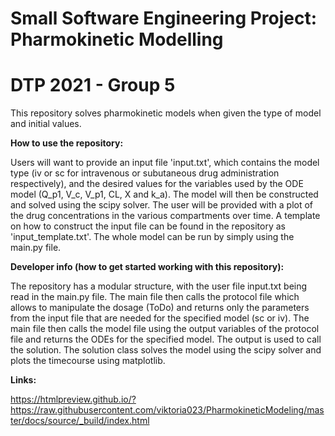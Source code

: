 # Small Software Engineering Project: Pharmokinetic Modelling
# DTP 2021 - Group 5
This repository solves pharmokinetic models when given the type of model and initial values. 

**How to use the repository:**

Users will want to provide an input file 'input.txt', which contains the model type (iv or sc for intravenous or subutaneous drug administration respectively), and the desired values for the variables used by the ODE model (Q_p1, V_c, V_p1, CL, X and k_a). The model will then be constructed and solved using the scipy solver. The user will be provided with a plot of the drug concentrations in the various compartments over time. A template on how to construct the input file can be found in the repository as 'input_template.txt'. The whole model can be run by simply using the main.py file.

**Developer info (how to get started working with this repository):**

The repository has a modular structure, with the user file input.txt being read in the main.py file. The main file then calls the protocol file which allows to manipulate the dosage (ToDo) and returns only the parameters from the input file that are needed for the specified model (sc or iv). The main file then calls the model file using the output variables of the protocol file and returns the ODEs for the specified model. The output is used to call the solution. The solution class solves the model using the scipy solver and plots the timecourse using matplotlib.

**Links:**

https://htmlpreview.github.io/?https://raw.githubusercontent.com/viktoria023/PharmokineticModeling/master/docs/source/_build/index.html
